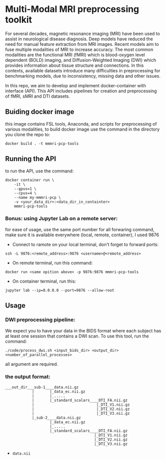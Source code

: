 # Multi-Modal MRI preprocessing toolkit

For several decades, magnetic resonance imaging (MRI) have been used to assist in neurological disease diagnosis. Deep models have reduced the need for manual feature extraction from MRI images. Recent models aim to fuse multiple modalities of MRI to increase accuracy. The most common modalities are the functional MRI (fMRI) which is  blood-oxygen level dependent (BOLD) imaging, and Diffusion-Weighted Imaging (DWI) which provides information about tissue structure and connections.
In this contexts, available datasets introduce many difficulties in preprocessing for benchmarking models, due to inconsistency, missing data and other issues.

In this repo, we aim to develop and implement docker-container with interface (API). This API includes pipelines for creation and preprocessing of fMRI, sMRI and DTI datasets. 

## Buiding docker image
this image contains FSL tools, Anaconda, and scripts for preprocessing of various modalities, to build docker image use the command in the directory you clone the repo to:
```
docker build . -t mmmri-pcp-tools
```

## Running the API
to run the API, use the command: 
```
docker container run \
    -it \
    --gpus=1 \
    --cpus=4 \
    --name my-mmmri-pcp \
    -v <your_data_dir>:<data_dir_in_containter>
    mmmri-pcp-tools
```
### Bonus: using Jupyter Lab on a remote server:
for ease of usage, use the same port number for all forwaring command, make sure it is available everywhere (local, remote, container), I used 9876  
* Connect to ramote on your local terminal, don't forget to forward ports:
```
ssh -L 9876:<remote_address>:9876 <username>@<remote_address>
 ```
* On remote terminal, run this command:
```
docker run <same opition above> -p 9876:9876 mmmri-pcp-tools
```
* On container terminal, run this:
```
jupyter lab --ip=0.0.0.0 --port=9876 --allow-root
```
## Usage
### DWI preprocessing pipeline:
We expect you to have your data in the BIDS format where each subject has at least one session that contains a DWI scan. To use this tool, run the command:
```
./code/process_dwi.sh <input_bids_dir> <output_dir> <number_of_parallel_processes>
```
all argument are required.
### the output format:
```
___out_dir___sub-1____data.nii.gz
            |       |_data_ec.nii.gz
            |       |_.....
            |       |_standard_scalars____DTI_FA.nii.gz
            |                            |_DTI_V1.nii.gz
            |                            |_DTI_V2.nii.gz
            |                            |_DTI_V3.nii.gz
            |_sub-2____data.nii.gz
                    |_data_ec.nii.gz
                    |_.....
                    |_standard_scalars____DTI_FA.nii.gz
                                        |_DTI_V1.nii.gz
                                        |_DTI_V2.nii.gz
                                        |_DTI_V3.nii.gz

```
* `data.nii`
